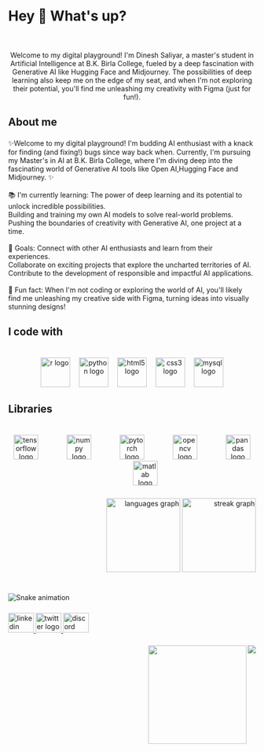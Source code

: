 <h1 align="left">Hey 👋 What's up?</h1>

###

<br clear="both">

<p align="center">Welcome to my digital playground! I'm Dinesh Saliyar, a master's student in Artificial Intelligence at B.K. Birla College, fueled by a deep fascination with Generative AI like Hugging Face and Midjourney.  The possibilities of deep learning also keep me on the edge of my seat, and when I'm not exploring their potential, you'll find me unleashing my creativity with Figma (just for fun!).</p>

###

<h2 align="left">About me</h2>

###

<p align="left">✨Welcome to my digital playground! I'm budding AI enthusiast with a knack for finding (and fixing!) bugs since way back when.  Currently, I'm pursuing my Master's in AI at B.K. Birla College, where I'm diving deep into the fascinating world of Generative AI tools like Open AI,Hugging Face and Midjourney. ✨<br><br>📚 I'm currently learning: The power of deep learning and its potential to unlock incredible possibilities.<br>    Building and training my own AI models to solve real-world problems.<br>    Pushing the boundaries of creativity with Generative AI, one project at a time.<br><br>🎯 Goals: Connect with other AI enthusiasts and learn from their experiences.<br>    Collaborate on exciting projects that explore the uncharted territories of AI. ️<br>    Contribute to the development of responsible and impactful AI applications.<br><br>🎲 Fun fact: When I'm not coding or exploring the world of AI, you'll likely find me unleashing my creative side with Figma, turning ideas into visually stunning designs! ️</p>

###

<h2 align="left">I code with</h2>

###

<br clear="both">

<div align="center">
  <img src="https://cdn.jsdelivr.net/gh/devicons/devicon/icons/r/r-original.svg" height="60" alt="r logo"  />
  <img width="10" />
  <img src="https://cdn.jsdelivr.net/gh/devicons/devicon/icons/python/python-original-wordmark.svg" height="60" alt="python logo"  />
  <img width="10" />
  <img src="https://cdn.jsdelivr.net/gh/devicons/devicon/icons/html5/html5-original.svg" height="60" alt="html5 logo"  />
  <img width="10" />
  <img src="https://cdn.jsdelivr.net/gh/devicons/devicon/icons/css3/css3-original.svg" height="60" alt="css3 logo"  />
  <img width="10" />
  <img src="https://cdn.jsdelivr.net/gh/devicons/devicon/icons/mysql/mysql-original-wordmark.svg" height="60" alt="mysql logo"  />
</div>

###

<h2 align="left">Libraries</h2>

###

<br clear="both">

<div align="center">
  <img src="https://img.shields.io/badge/TensorFlow-FF6F00?logo=tensorflow&logoColor=black&style=for-the-badge" height="50" alt="tensorflow logo"  />
  <img width="50" />
  <img src="https://img.shields.io/badge/NumPy-013243?logo=numpy&logoColor=white&style=for-the-badge" height="50" alt="numpy logo"  />
  <img width="50" />
  <img src="https://cdn.jsdelivr.net/gh/devicons/devicon/icons/pytorch/pytorch-plain-wordmark.svg" height="50" alt="pytorch logo"  />
  <img width="50" />
  <img src="https://img.shields.io/badge/OpenCV-5C3EE8?logo=opencv&logoColor=white&style=for-the-badge" height="50" alt="opencv logo"  />
  <img width="50" />
  <img src="https://img.shields.io/badge/pandas-150458?logo=pandas&logoColor=white&style=for-the-badge" height="50" alt="pandas logo"  />
  <img width="50" />
  <img src="https://skillicons.dev/icons?i=matlab" height="50" alt="matlab logo"  />
</div>

###

<div align="right">
  <img src="https://github-readme-stats.vercel.app/api/top-langs?username=dinesh0110&locale=en&hide_title=false&layout=compact&card_width=320&langs_count=5&theme=dark&hide_border=false&order=2" height="150" alt="languages graph"  />
  <img src="https://streak-stats.demolab.com?user=dinesh0110&locale=en&mode=daily&theme=dracula&hide_border=false&border_radius=5&order=3" height="150" alt="streak graph"  />
</div>

###

<br clear="both">

<img src="https://raw.githubusercontent.com/dinesh0110/dinesh0110/output/snake.svg" alt="Snake animation" />

###

<div align="left">
</div>

###

<div align="left">
  <a href="https://www.linkedin.com/in/dinesh-saliyar/" target="_blank">
    <img src="https://raw.githubusercontent.com/maurodesouza/profile-readme-generator/master/src/assets/icons/social/linkedin/default.svg" width="52" height="40" alt="linkedin logo"  />
  </a>
  <a href="https://twitter.com/Dineshas_dinu" target="_blank">
    <img src="https://raw.githubusercontent.com/maurodesouza/profile-readme-generator/master/src/assets/icons/social/twitter/default.svg" width="52" height="40" alt="twitter logo"  />
  </a>
  <a href="https://discord.com/channels/@dimOx" target="_blank">
    <img src="https://raw.githubusercontent.com/maurodesouza/profile-readme-generator/master/src/assets/icons/social/discord/default.svg" width="52" height="40" alt="discord logo"  />
  </a>
</div>

###

<img align="right" src="https://profile-counter.glitch.me/dinesh0110/count.svg?"  />

###

<img align="right" height="200" src="https://media.giphy.com/media/j6MwR2b2DEQz2TS5bV/giphy.gif?cid=ecf05e473buv3czurggcz5yvwhefmso479clcmzl68wqs2iu&ep=v1_gifs_search&rid=giphy.gif&ct=g"  />

###
